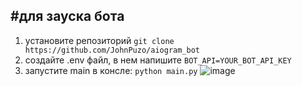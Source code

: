 #для зауска бота
----
1) установите репозиторий ```git clone https://github.com/JohnPuzo/aiogram_bot```
2) создайте .env файл, в нем напишите ```BOT_API=YOUR_BOT_API_KEY```
3) запустите main в консле: ```python main.py```
![image](https://github.com/user-attachments/assets/e358fe95-d332-4e02-bd93-228be6dc206d)
